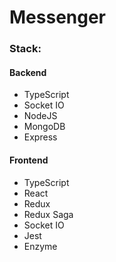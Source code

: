 <h1>Messenger</h1>

<h3>Stack:</h3>

<h4>Backend</h4>
<ul>
    <li>TypeScript</li>
    <li>Socket IO</li>
    <li>NodeJS</li>
    <li>MongoDB</li>
    <li>Express</li>
</ul>

<h4>Frontend</h4>
<ul>
    <li>TypeScript</li>
    <li>React</li>
    <li>Redux</li>
    <li>Redux Saga</li>
    <li>Socket IO</li>
    <li>Jest</li>
    <li>Enzyme</li>
</ul>
